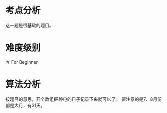 # 考点分析

这一题是很基础的题目。

# 难度级别

☆ For Beginner

# 算法分析

按题目的意思，开个数组把停电的日子记录下来就可以了。
要注意的是7、8月份都是大月，有31天。 